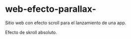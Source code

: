 # web-efecto-parallax-
Sitio web con efecto scroll para el lanzamiento de una app.

Efecto de skroll absoluto.
